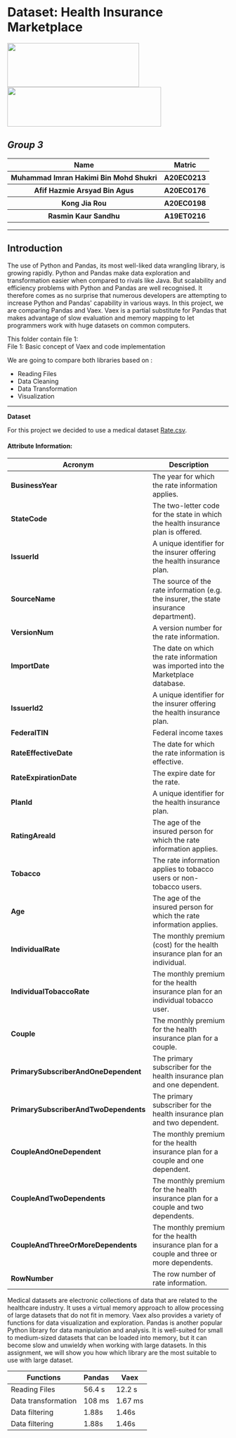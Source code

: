 # **Dataset: Health Insurance Marketplace**
<img src="https://github.com/drshahizan/Python-big-data/blob/main/Assignment%202a/BigMac/Pandas_logo.svg.png"  width="300" height="100"><img src="https://github.com/drshahizan/Python-big-data/blob/main/Assignment%202a/BigMac/1_MEcMeVoX9Mdqtk83oLBuEQ.png" width="350" height="90">
## _Group 3_
<table>
  <tr>
    <th>Name</th>
    <th>Matric</th>
  </tr>
  <tr>
    <th>Muhammad Imran Hakimi Bin Mohd Shukri</th>
    <th>A20EC0213</th>
  </tr>
  <tr>
    <th>Afif Hazmie Arsyad Bin Agus</th>
    <th>A20EC0176</th>
  </tr>
    <tr>
    <th>Kong Jia Rou</th>
    <th>A20EC0198</th>
  </tr>
    <tr>
    <th>Rasmin Kaur Sandhu</th>
    <th>A19ET0216</th>
  </tr>
</table>

---
**Introduction**
---
The use of Python and Pandas, its most well-liked data wrangling library, is growing rapidly. Python and Pandas make data exploration and transformation easier when compared to rivals like Java. But scalability and efficiency problems with Python and Pandas are well recognised. It therefore comes as no surprise that numerous developers are attempting to increase Python and Pandas' capability in various ways. In this project, we are comparing Pandas and Vaex. Vaex is a partial substitute for Pandas that makes advantage of slow evaluation and memory mapping to let programmers work with huge datasets on common computers.

This folder contain file 1:<br>
File 1: Basic concept of Vaex and code implementation<br>

We are going to compare both libraries based on :
- Reading Files
- Data Cleaning
- Data Transformation
- Visualization

---
**Dataset**

For this project we decided to use a medical dataset [Rate.csv](https://www.kaggle.com/datasets/hhs/health-insurance-marketplace?select=Rate.csv). 

#### Attribute Information:
| Acronym | Description |
| --- | --- |
| **BusinessYear** |   The year for which the rate information applies.  |
|**StateCode** |  The two-letter code for the state in which the health insurance plan is offered.  |
| **IssuerId** | A unique identifier for the insurer offering the health insurance plan. |
| **SourceName** |  The source of the rate information (e.g. the insurer, the state insurance department). |
| **VersionNum** | A version number for the rate information.  |
| **ImportDate** |  The date on which the rate information was imported into the Marketplace database.   |
| **IssuerId2** | A unique identifier for the insurer offering the health insurance plan.  |
| **FederalTIN** | Federal income taxes  |
| **RateEffectiveDate** |  The date for which the rate information is effective.   |
|**RateExpirationDate** |  The expire date for the rate. |
| **PlanId** | A unique identifier for the health insurance plan. |
| **RatingAreaId** | The age of the insured person for which the rate information applies.  |
| **Tobacco** | The rate information applies to tobacco users or non-tobacco users. |
| **Age** |   The age of the insured person for which the rate information applies.  |
| **IndividualRate** |  The monthly premium (cost) for the health insurance plan for an individual.  |
| **IndividualTobaccoRate** | The monthly premium for the health insurance plan for an individual tobacco user.  |
| **Couple** | The monthly premium for the health insurance plan for a couple.  |
|**PrimarySubscriberAndOneDependent** |  The primary subscriber for the health insurance plan and one dependent. |
| **PrimarySubscriberAndTwoDependents** | The primary subscriber for the health insurance plan and two dependent. |
| **CoupleAndOneDependent** | The monthly premium for the health insurance plan for a couple and one dependent. |
| **CoupleAndTwoDependents** | The monthly premium for the health insurance plan for a couple and two dependents.  |
| **CoupleAndThreeOrMoreDependents** |  The monthly premium for the health insurance plan for a couple and three or more dependents.   |
| **RowNumber** | The row number of rate information.  |

Medical datasets are electronic collections of data that are related to the healthcare industry. It uses a virtual memory approach to allow processing of large datasets that do not fit in memory. Vaex also provides a variety of functions for data visualization and exploration. Pandas is another popular Python library for data manipulation and analysis. It is well-suited for small to medium-sized datasets that can be loaded into memory, but it can become slow and unwieldy when working with large datasets. In this assignment, we will show you how which library are the most suitable to use with large dataset.

| Functions | Pandas | Vaex |
| ------ | ------ | ------ |
| Reading Files | 56.4 s| 12.2 s|
| Data transformation | 108 ms| 1.67 ms|
| Data filtering | 1.88s| 1.46s|
| Data filtering | 1.88s| 1.46s|
